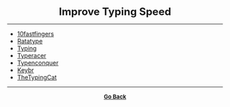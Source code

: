<p align="center">
  <b>
  <font size="+2">Improve Typing Speed</font>
  </b>
</p>

---

  - [10fastfingers](https://10fastfingers.com/typing-test/english)
  - [Ratatype](https://www.ratatype.com/)  
  - [Typing](https://www.typing.com/)  
  - [Typeracer](http://play.typeracer.com/)
  - [Typenconquer](https://typenconquer.io/)  
  - [Keybr](https://www.keybr.com/)
  - [TheTypingCat](http://thetypingcat.com/)

---

<p align="center">
  <b>
  <a href="https://gs1293.github.io/resource/resource.html"> <font size="-1">Go Back</font></a>
  </b>
</p>
